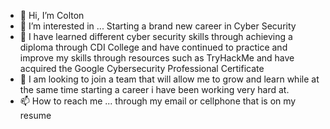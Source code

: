 - 👋 Hi, I’m Colton
- 👀 I’m interested in ... Starting a brand new career in Cyber Security
- 🌱 I have learned different cyber security skills through achieving a diploma through CDI College and have continued to practice and improve my skills through resources such as TryHackMe and have acquired the Google Cybersecurity Professional Certificate
- 💞️ I am looking to join a team that will allow me to grow and learn while at the same time starting a career i have been working very hard at.
- 📫 How to reach me ... through my email or cellphone that is on my resume

<!---
shadowsyn68/shadowsyn68 is a ✨ special ✨ repository because its `README.md` (this file) appears on your GitHub profile.
You can click the Preview link to take a look at your changes.
--->
